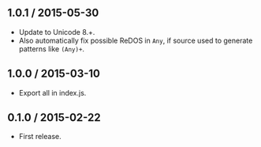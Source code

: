 1.0.1 / 2015-05-30
------------------

- Update to Unicode 8.+.
- Also automatically fix possible ReDOS in `Any`, if source used to generate patterns like `(Any)+`.


1.0.0 / 2015-03-10
------------------

- Export all in index.js.


0.1.0 / 2015-02-22
------------------

- First release.
